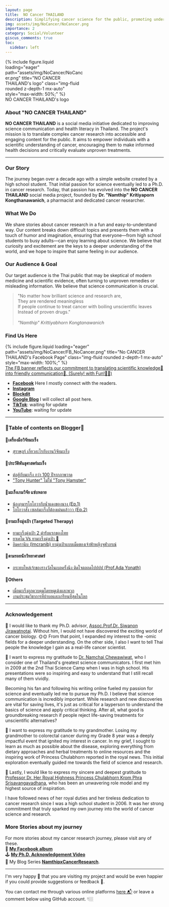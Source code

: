 ```yaml
---
layout: page
title:  NO Cancer THAILAND
description: Simplifying cancer science for the public, promoting understanding of cancer biology and precision medicine. 
img: assets/img/NoCancer/NoCancer.png
importance: 2
category: Social/Volunteer
giscus_comments: true
toc:
  sidebar: left
---
```

<div class="row justify-content-center">
  <div class="col-sm mt-3 mt-md-0 content-center" style="max-width: 50%;">
    {% include figure.liquid loading="eager" path="assets/img/NoCancer/NoCancer.png" title="NO CANCER THAILAND's logo" class="img-fluid rounded z-depth-1 mx-auto" style="max-width: 50%;" %}
  </div>
</div>
<div class="caption text-center">
    <a>NO CANCER THAILAND's logo</a>
</div>

### About "NO CANCER THAILAND"

**NO CANCER THAILAND** is a social media initiative dedicated to improving science communication and health literacy in Thailand. The project's mission is to translate complex cancer research into accessible and engaging content for the public. It aims to empower individuals with a scientific understanding of cancer, encouraging them to make informed health decisions and critically evaluate unproven treatments.

---

### Our Story

The journey began over a decade ago with a simple website created by a high school student. That initial passion for science eventually led to a Ph.D. in cancer research. Today, that passion has evolved into the **NO CANCER THAILAND** social media project, founded by **Dr. "Namthip" Kritiyaporn Kongthanawanich**, a pharmacist and dedicated cancer researcher.

### What We Do

We share stories about cancer research in a fun and easy-to-understand way. Our content breaks down difficult topics and presents them with a touch of humor and imagination, ensuring that everyone—from high school students to busy adults—can enjoy learning about science. We believe that curiosity and excitement are the keys to a deeper understanding of the world, and we hope to inspire that same feeling in our audience.

### Our Audience & Goal

Our target audience is the Thai public that may be skeptical of modern medicine and scientific evidence, often turning to unproven remedies or misleading information. We believe that science communication is crucial. 
> "No matter how brilliant science and research are, \
> They are rendered meaningless \
> If people continue to treat cancer with boiling unscientific leaves \
> Instead of proven drugs." \
> \
>   *"Namthip" Krittiyabhorn Kongtanawanich*

### Find Us Here
<div class="row justify-content-center">
  <div class="col-sm mt-3 mt-md-0 content-center" style="max-width: 100%;">
    {% include figure.liquid loading="eager" path="assets/img/NoCancer/FB_NoCancer.png" title="No CANCER THAILAND's Facebook Page" class="img-fluid rounded z-depth-1 mx-auto" style="max-width: 100%;" %}
  </div>
</div>
<div class="caption text-center">
    <a href="https://www.nature.com/articles/s41598-024-73581-8/figures/7" target="_blank">The FB banner reflects our commitment to translating scientific knowledge🥸 into friendly communication👻. (Surely! with Fun!🤣🤣) </a>
</div>

* [**Facebook**](https://www.facebook.com/NoCancerTH) Here I mostly connect with the readers.
* [**Instagram**](instagram.com/no_cancer_th)
* [**Blockdit**](blockdit.com/no_cancer)
* [**Google Blog**](https://nocancerth.blogspot.com) I will collect all post here.
* [**TikTok**](tiktok.com/@no_cancer_th): waiting for update
* [**YouTube**](youtube.com/%40NO-CANCER-THAILAND): waiting for update

---
### 🍭Table of contents on Blogger🍭
#### 🍭เครื่องมือวิจัยมะเร็ง
- [สุราษฎร์ เกี่ยวอะไรกับงานวิจัยมะเร็ง](https://nocancerth.blogspot.com/2025/02/blog-post.html) 

#### 🍭ประวัติพันธุศาสตร์มะเร็ง
- [ต่อสู้กับมะเร็ง กว่า 100 ปีจากภาพวาด](https://nocancerth.blogspot.com/2025/04/100.html) 
- ["Tony Hunter" ไม่ใช่ "Tony Hamster"](https://nocancerth.blogspot.com/2025/07/tony-hunter-tony-hamster.html)

#### 🍭มะเร็งเกมวิจัย แซ่บหลาย
- [น้องกุมารโกโกวากับน้ำแดงของนาง (Ep.1)](https://nocancerth.blogspot.com/2025/07/ep1.html) 
- [โกโกวาสั่ง เซลล์มะเร็งก็ต้องเผ่นแล้ววว (Ep.2)](https://nocancerth.blogspot.com/2025/07/ep2.html)

#### 🍭ยามะเร็งมุ่งเป้า (Targeted Therapy)
- [ยามะเร็งมุ่งเป้า 2 ตำรับแรกของไทย](https://nocancerth.blogspot.com/2025/07/2.html) 
- [ยาเคโม Vs ยามะเร็งมุ่งเป้า 🎯](https://nocancerth.blogspot.com/2025/07/vs.html)
- [อิมครานิบ (Imcranib) ยามุ่งเป้าแบบเม็ดของเจ้าฟ้าหญิงจุฬาภรณ์](https://nocancerth.blogspot.com/2025/07/imcranib.html)

#### 🍭ตามรอยนักวิทยาศาสตร์
- [กระทบไหล่เจ้าของรางวัลโนเบลครั้งนึง ติดใจตลอดไปปปป (Prof.Ada Yonath)](https://nocancerth.blogspot.com/2025/08/1st-met-nobel-laureate-like-hollywood.html)


#### 🍭Others
- [เมื่อมะเร็งถูกควบคุมโดยหมูเด้งและพวก](https://nocancerth.blogspot.com/2025/04/blog-post.html) 
- [งานประชุมวิชาการที่บ้าบอและเกรียนที่สุดในโลก](https://nocancerth.blogspot.com/2025/08/blog-post.html) 

 
---
### Acknowledgement
🌸 I would like to thank my Ph.D. advisor, [Assoc.Prof.Dr. Siwanon Jirawatnotai](https://scholar.google.ca/citations?user=5nSlAnIAAAAJ&hl=en). Without him, I would not have discovered the exciting world of cancer biology. 🌞🌞 From that point, I expanded my interest to the -omic fields for a deeper understanding. On the other side, I also I want to tell Thai people the knowledge I gain as a real-life cancer scientist. 

🌸 I want to express my gratitude to [Dr. Namchai Chewawiwat](https://www.facebook.com/namchai.chewawiwat), who I consider one of Thailand's greatest science communicators. I first met him in 2009 at the 2nd Thai Science Camp when I was in high school. His presentations were so inspiring and easy to understand that I still recall many of them vividly. 

Becoming his fan and following his writing online fueled my passion for science and eventually led me to pursue my Ph.D. I believe that science communication is incredibly important. While research and new discoveries are vital for saving lives, it's just as critical for a layperson to understand the basics of science and apply critical thinking. After all, what good is groundbreaking research if people reject life-saving treatments for unscientific alternatives?

🌸 I want to express my gratitude to my grandmother. Losing my grandmother to colorectal cancer during my Grade 8 year was a deeply impactful event that ignited my interest in cancer. In my grief, I sought to learn as much as possible about the disease, exploring everything from dietary approaches and herbal treatments to online resources and the inspiring work of Princess Chulabhorn reported in the royal news. This initial exploration eventually guided me towards the field of science and research.

🌸 Lastly, I would like to express my sincere and deepest gratitude to [Professor Dr. Her Royal Highness Princess Chulabhorn Krom Phra Srisavangavadhana](https://www.cri.or.th/about-the-president/), who has been an unwavering role model and my highest source of inspiration. 

I have followed news of her royal duties and her tireless dedication to cancer research since I was a high school student in 2006. It was her strong commitment that truly sparked my own journey into the world of cancer science and research.

### More Stories about my journey
For more stories about my cancer research journey, please visit any of these. \
📸 [**My Facebook album**](https://www.facebook.com/media/set/?vanity=kuchiki.namtip&set=a.10228063510800738) \
🕹 [**My Ph.D. Acknowledgement Video**](https://youtu.be/nF-Zi4bwlnI?si=diS4tx-gR5hBM8X-) \
📝 My Blog Series [**NamthipxCancerResearch**](https://write-2-thrive.blogspot.com/search/label/NamthipxCancerResearch).

---
I'm very happy 🥰 that you are visiting my project and would be even happier if you could provide suggestions or feedback 🤩. 

You can contact me through various online platforms [here 📬](https://kuchikinamthip.github.io/) or leave a comment below using GitHub account. 👇🏼
